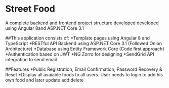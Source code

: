 # Street Food
A complete backend and frontend project structure developed developed using Angular 8and ASP.NET Core 3.1

##This application consists of:
    *Template pages using Angular 8 and TypeScript
    *RESTful API Backend using ASP.NET Core 3.1 (Followed Onion Architecture)
    *Database using Entity Framework Core (Code first approach)
    *Authentication based on JWT
    *NG Zorro for designing
    *SendGrid API integration to send email

##Features
    *Public Registration, Email Confirmation, Password Recovery & Reset
    *Display all avaiable foods to all users. User needs to login to add his own food and later update add delete

